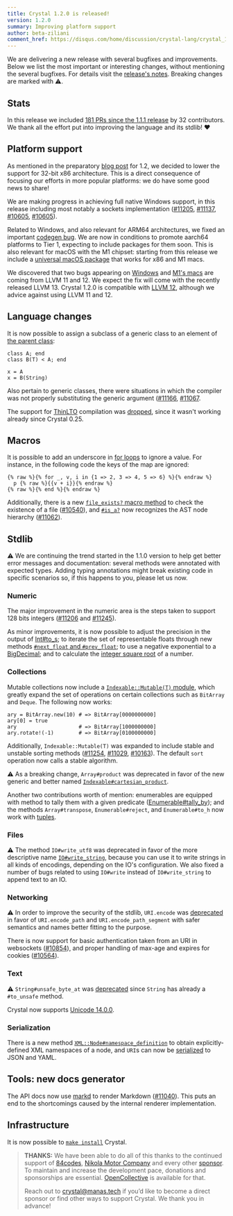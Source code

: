 ```yaml
---
title: Crystal 1.2.0 is released!
version: 1.2.0
summary: Improving platform support
author: beta-ziliani
comment_href: https://disqus.com/home/discussion/crystal-lang/crystal_120_is_released_32/
---
```


We are delivering a new release with several bugfixes and improvements. Below we list the most important or interesting changes, without mentioning the several bugfixes. For details visit the [release's notes](https://github.com/crystal-lang/crystal/releases/tag/1.2.0). Breaking changes are marked with ⚠️.

## Stats

In this release we included [181 PRs since the 1.1.1 release](https://github.com/crystal-lang/crystal/pulls?q=is%3Apr+milestone%3A1.2.0) by 32 contributors. We thank all the effort put into improving the language and its stdlib! ❤️

## Platform support

As mentioned in the preparatory [blog post](https://crystal-lang.org/2021/09/30/preparing-1.2.html) for 1.2, we decided to lower the support for 32-bit x86 architecture. This is a direct consequence of focusing our efforts in more popular platforms: we do have some good news to share!

We are making progress in achieving full native Windows support, in this release including most notably a sockets implementation ([#11205](https://github.com/crystal-lang/crystal/pull/11205), [#11137](https://github.com/crystal-lang/crystal/pull/11137), [#10605](https://github.com/crystal-lang/crystal/pull/10784), [#10605](https://github.com/crystal-lang/crystal/pull/10605)).

Related to Windows, and also relevant for ARM64 architectures, we fixed an important [codegen bug](https://github.com/crystal-lang/crystal/pull/11189). We are now in conditions to promote aarch64 platforms to Tier 1, expecting to include packages for them soon. This is also relevant for macOS with the M1 chipset: starting from this release we include a [universal macOS package](https://github.com/crystal-lang/crystal/releases/download/1.2.0/crystal-1.2.0-1.universal.pkg) that works for x86 and M1 macs.

We discovered that two bugs appearing on [Windows](https://github.com/crystal-lang/crystal/issues/11047) and [M1's macs](https://github.com/crystal-lang/crystal/issues/11021) are coming from LLVM 11 and 12. We expect the fix will come with the recently released LLVM 13. Crystal 1.2.0 is compatible with [LLVM 12](https://github.com/crystal-lang/crystal/pull/10873), although we advice against using LLVM 11 and 12.

## Language changes

It is now possible to assign a subclass of a generic class to an element of [the parent class](https://github.com/crystal-lang/crystal/pull/11250):

```crystal
class A; end
class B(T) < A; end

x = A
x = B(String)
```

Also pertain to generic classes, there were situations in which the compiler was not properly substituting the generic argument ([#11166](https://github.com/crystal-lang/crystal/pull/11166), [#11067](https://github.com/crystal-lang/crystal/pull/11067).

The support for [ThinLTO](https://clang.llvm.org/docs/ThinLTO.html) compilation was [dropped](https://github.com/crystal-lang/crystal/pull/11194), since it wasn't working already since Crystal 0.25.

## Macros

It is possible to add an underscore in [for loops](https://github.com/crystal-lang/crystal/pull/11141) to ignore a value. For instance, in the following code the keys of the map are ignored:

```crystal
{% raw %}{% for _, v, i in {1 => 2, 3 => 4, 5 => 6} %}{% endraw %}
  p {% raw %}{{v + i}}{% endraw %}
{% raw %}{% end %}{% endraw %}
```

Additionally, there is a new [`file_exists?` macro method](https://crystal-lang.org/api/1.2.0/Crystal/Macros.html#file_exists?(filename):BoolLiteral-instance-method) to check the existence of a file ([#10540](https://github.com/crystal-lang/crystal/pull/10540)), and [`#is_a?`](https://crystal-lang.org/api/1.2.0/Crystal/Macros/ASTNode.html#is_a?(type:TypeNode):BoolLiteral-instance-method) now recognizes the AST node hierarchy ([#11062](https://github.com/crystal-lang/crystal/pull/11062)).

## Stdlib

⚠️ We are continuing the trend started in the 1.1.0 version to help get better error messages and documentation: several methods were annotated with expected types. Adding typing annotations might break existing code in specific scenarios so, if this happens to you, please let us now.

### Numeric

The major improvement in the numeric area is the steps taken to support 128 bits integers ([#11206](https://github.com/crystal-lang/crystal/pull/11206/) and [#11245](https://github.com/crystal-lang/crystal/pull/11245)).

As minor improvements, it is now possible to adjust the precision in the output of [Int#to_s](https://github.com/crystal-lang/crystal/pull/10926); to iterate the set of representable floats through new methods [`#next_float` and `#prev_float`](https://github.com/crystal-lang/crystal/pull/10908);
to use a negative exponential to a [BigDecimal](https://github.com/crystal-lang/crystal/pull/10892); and to calculate the [integer square root](https://github.com/crystal-lang/crystal/pull/10549) of a number.

### Collections

Mutable collections now include a [`Indexable::Mutable(T)` module](https://github.com/crystal-lang/crystal/pull/11059), which greatly expand the set of operations on certain collections such as `BitArray` and `Deque`. The following now works:

```crystal
ary = BitArray.new(10) # => BitArray[0000000000]
ary[0] = true
ary                    # => BitArray[1000000000]
ary.rotate!(-1)        # => BitArray[0100000000]
```

Additionally, `Indexable::Mutable(T)` was expanded to include stable and unstable sorting methods ([#11254](https://github.com/crystal-lang/crystal/pull/11254), [#11029](https://github.com/crystal-lang/crystal/pull/11029), [#10163](https://github.com/crystal-lang/crystal/pull/10163)). The default `sort` operation now calls a stable algorithm.

⚠️ As a breaking change, `Array#product` was deprecated in favor of the new generic and better named [`Indexable#cartesian_product`](https://github.com/crystal-lang/crystal/pull/10013).

Another two contributions worth of mention: enumerables are equipped with method to tally them with a given predicate ([Enumerable#tally_by](https://github.com/crystal-lang/crystal/pull/10922)); and the methods `Array#transpose`, `Enumerable#reject`, and `Enumerable#to_h` now work with [tuples](https://github.com/crystal-lang/crystal/pull/10445).

### Files

⚠️ The method `IO#write_utf8` was deprecated in favor of the more descriptive name [`IO#write_string`](https://github.com/crystal-lang/crystal/pull/11051), because you can use it to write strings in all kinds of encodings, depending on the IO's configuration.
We also fixed a number of bugs related to using `IO#write` instead of `IO#write_string` to append text to an IO.

### Networking

⚠️ In order to improve the security of the stdlib, `URI.encode` was [deprecated](https://github.com/crystal-lang/crystal/pull/11248) in favor of `URI.encode_path` and `URI.encode_path_segment` with safer semantics and names better fitting to the purpose.

There is now support for basic authentication taken from an URI in websockets ([#10854](https://github.com/crystal-lang/crystal/pull/10854)), and
proper handling of max-age and expires for cookies ([#10564](https://github.com/crystal-lang/crystal/pull/10564)).

### Text

⚠️ `String#unsafe_byte_at` was [deprecated](https://github.com/crystal-lang/crystal/pull/10559) since `String` has already a `#to_unsafe` method.

Crystal now supports [Unicode 14.0.0](https://github.com/crystal-lang/crystal/pull/11215).

### Serialization

There is a new method [`XML::Node#namespace_definition`](https://github.com/crystal-lang/crystal/pull/11072) to obtain explicitly-defined XML namespaces of a node, and `URI`s can now be [serialized](https://github.com/crystal-lang/crystal/pull/10404) to JSON and YAML.

## Tools: new docs generator

The API docs now use [markd](https://github.com/icyleaf/markd/) to render Markdown ([#11040](https://github.com/crystal-lang/crystal/pull/11040)). This puts an end to the shortcomings caused by the internal renderer implementation.

## Infrastructure

It is now possible to [`make install`](https://github.com/crystal-lang/crystal/pull/10878) Crystal.

> **THANKS:**
> We have been able to do all of this thanks to the continued support of [84codes](https://www.84codes.com/), [Nikola Motor Company](https://nikolamotor.com/) and every other [sponsor](/sponsors). To maintain and increase the development pace, donations and sponsorships are essential. [OpenCollective](https://opencollective.com/crystal-lang) is available for that.
>
> Reach out to [crystal@manas.tech](mailto:crystal@manas.tech) if you’d like to become a direct sponsor or find other ways to support Crystal. We thank you in advance!
